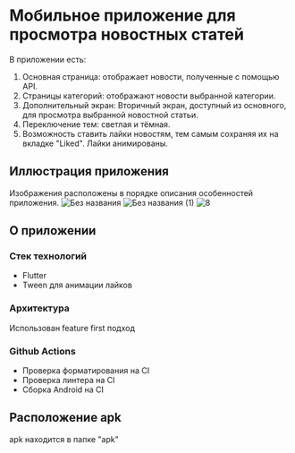 # Мобильное приложение для просмотра новостных статей
В приложении есть:
1. Основная страница: отображает новости, полученные с помощью API.
2. Страницы категорий: отображают новости выбранной категории.
3. Дополнительный экран: Вторичный экран, доступный из основного, для просмотра выбранной новостной статьи.
4. Переключение тем: светлая и тёмная.
5. Возможность ставить лайки новостям, тем самым сохраняя их на вкладке "Liked".
Лайки анимированы.
## Иллюстрация приложения
Изображения расположены в порядке описания особенностей приложения.
![Без названия](https://github.com/taxtedd/flutter-newsline/assets/89980575/5e435e6a-38d5-41bf-8c13-dbab7ed41097)
![Без названия (1)](https://github.com/taxtedd/flutter-newsline/assets/89980575/c8cb33f2-58ff-42b3-bcdb-269680de60b0)
![8](https://github.com/taxtedd/flutter-newsline/assets/89980575/49a9732c-0bdc-4824-894b-a4c0c250d87a)


## О приложении
### Стек технологий
* Flutter
* Tween для анимации лайков

### Архитектура
Использован feature first подход

### Github Actions
* Проверка форматирования на CI
* Проверка линтера на CI
* Сборка Android на CI

## Расположение apk
apk находится в папке "apk"
